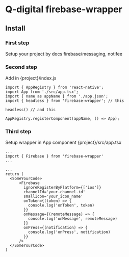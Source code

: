 # Q-digital firebase-wrapper

## Install

### First step
Setup your project by docs firebase/messaging, notifee

### Second step
Add in {project}/index.js

```tsx
import { AppRegistry } from 'react-native';
import App from './src/app.tsx';
import { name as appName } from './app.json';
import { headless } from 'firebase-wrapper'; // this

headless() // and this

AppRegistry.registerComponent(appName, () => App);
```

### Third step
Setup wrapper in App component {project}/src/app.tsx

```tsx
...
import { Firebase } from 'firebase-wrapper'
...

...
return (
  <SomeYourCode>
      <Firebase
        ignoreRegisterByPlatform={['ios']}
        channelId='your-channel-id'
        smallIcon='your_icon_name'
        onToken={(token) => {
          console.log('onToken', token)
        }}
        onMessage={(remoteMessage) => {
          console.log('onMessage', remoteMessage)
        }}
        onPress={(notification) => {
          console.log('onPress', notification)
        }}
      />
  </SomeYourCode>
)
```